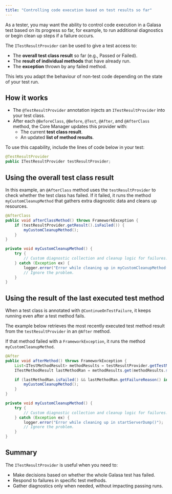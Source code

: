 ```yaml
---
title: "Controlling code execution based on test results so far"
---
```


As a tester, you may want the ability to control code execution in a Galasa test based on its progress so far, for example, to run additional diagnostics or begin clean up steps if a failure occurs.

The `ITestResultProvider` can be used to give a test access to:

- The **overall test class result** so far (e.g., Passed or Failed).
- The **result of individual methods** that have already run.
- The **exception** thrown by any failed method.

This lets you adapt the behaviour of non-test code depending on the state of your test run.

## How it works

- The `@TestResultProvider` annotation injects an `ITestResultProvider` into your test class.
- After each `@BeforeClass`, `@Before`, `@Test`, `@After`, and `@AfterClass` method, the Core Manager updates this provider with:
  - The current **test class result**.
  - An updated **list of method results**.

To use this capability, include the lines of code below in your test:

```java
@TestResultProvider
public ITestResultProvider testResultProvider;
```

## Using the overall test class result

In this example, an `@AfterClass` method uses the `testResultProvider` to check whether the test class has failed. If it failed, it runs the method `myCustomCleanupMethod` that gathers extra diagnostic data and cleans up resources.

```java
@AfterClass
public void afterClassMethod() throws FrameworkException {
    if (testResultProvider.getResult().isFailed()) {
        myCustomCleanupMethod();
    }
}

private void myCustomCleanupMethod() {
    try {
        // Custom diagnostic collection and cleanup logic for failures.
    } catch (Exception ex) {
        logger.error("Error while cleaning up in myCustomCleanupMethod()");
        // Ignore the problem.
    }
}
```

## Using the result of the last executed test method

When a test class is annotated with `@ContinueOnTestFailure`, it keeps running even after a test method fails.

The example below retrieves the most recently executed test method result from the `testResultProvider` in an `@After` method.

If that method failed with a `FrameworkException`, it runs the method `myCustomCleanupMethod`.

```java
@After
public void afterMethod() throws FrameworkException {
    List<ITestMethodResult> methodResults = testResultProvider.getTestMethodResults();
    ITestMethodResult lastMethodRan = methodResults.get(methodResults.size() - 1);

    if (lastMethodRan.isFailed() && lastMethodRan.getFailureReason() instanceof FrameworkException) {
        myCustomCleanupMethod();
    }
}

private void myCustomCleanupMethod() {
    try {
        // Custom diagnostic collection and cleanup logic for failures.
    } catch (Exception ex) {
        logger.error("Error while cleaning up in startServerDump()");
        // Ignore the problem.
    }
}
```

## Summary

The `ITestResultProvider` is useful when you need to:
* Make decisions based on whether the whole Galasa test has failed.
* Respond to failures in specific test methods.
* Gather diagnostics only when needed, without impacting passing runs.